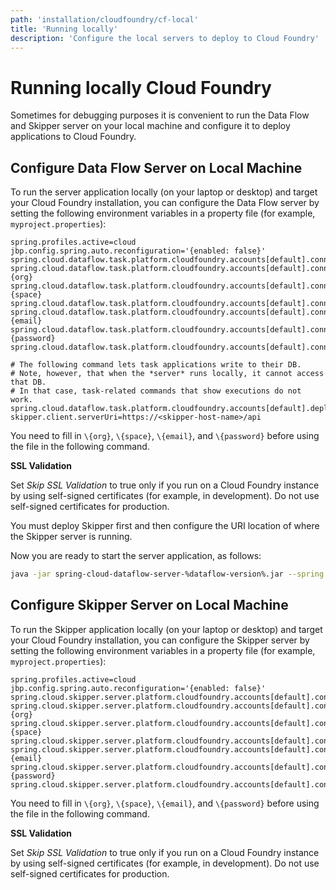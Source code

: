 ```yaml
---
path: 'installation/cloudfoundry/cf-local'
title: 'Running locally'
description: 'Configure the local servers to deploy to Cloud Foundry'
---
```


# Running locally Cloud Foundry

Sometimes for debugging purposes it is convenient to run the Data Flow and Skipper server on your local machine and configure it to deploy applications to Cloud Foundry.

## Configure Data Flow Server on Local Machine

To run the server application locally (on your laptop or desktop) and target your Cloud Foundry installation, you can configure the Data Flow server by setting the following environment variables in a property file (for example, `myproject.properties`):

```properties
spring.profiles.active=cloud
jbp.config.spring.auto.reconfiguration='{enabled: false}'
spring.cloud.dataflow.task.platform.cloudfoundry.accounts[default].connection.url=https://api.run.pivotal.io
spring.cloud.dataflow.task.platform.cloudfoundry.accounts[default].connection.org={org}
spring.cloud.dataflow.task.platform.cloudfoundry.accounts[default].connection.space={space}
spring.cloud.dataflow.task.platform.cloudfoundry.accounts[default].connection.domain=cfapps.io
spring.cloud.dataflow.task.platform.cloudfoundry.accounts[default].connection.username={email}
spring.cloud.dataflow.task.platform.cloudfoundry.accounts[default].connection.password={password}
spring.cloud.dataflow.task.platform.cloudfoundry.accounts[default].connection.skipSslValidation=false

# The following command lets task applications write to their DB.
# Note, however, that when the *server* runs locally, it cannot access that DB.
# In that case, task-related commands that show executions do not work.
spring.cloud.dataflow.task.platform.cloudfoundry.accounts[default].deployment.services=mysqlcups
skipper.client.serverUri=https://<skipper-host-name>/api
```

You need to fill in `\{org}`, `\{space}`, `\{email}`, and `\{password}` before using the file in the following command.

<!--WARNING-->

**SSL Validation**

Set _Skip SSL Validation_ to true only if you run on a Cloud Foundry
instance by using self-signed certificates (for example, in
development). Do not use self-signed certificates for production.

<!--END_WARNING-->

<!--TIP-->

You must deploy Skipper first and then configure the URI location of where the Skipper server is running.

<!--END_TIP-->

Now you are ready to start the server application, as follows:

```bash
java -jar spring-cloud-dataflow-server-%dataflow-version%.jar --spring.config.additional-location=<PATH-TO-FILE>/foo.properties
```

## Configure Skipper Server on Local Machine

To run the Skipper application locally (on your laptop or desktop) and target your Cloud Foundry installation, you can configure the Skipper server by setting the following environment variables in a property file (for example, `myproject.properties`):

```properties
spring.profiles.active=cloud
jbp.config.spring.auto.reconfiguration='{enabled: false}'
spring.cloud.skipper.server.platform.cloudfoundry.accounts[default].connection.url=https://api.run.pivotal.io
spring.cloud.skipper.server.platform.cloudfoundry.accounts[default].connection.org={org}
spring.cloud.skipper.server.platform.cloudfoundry.accounts[default].connection.space={space}
spring.cloud.skipper.server.platform.cloudfoundry.accounts[default].connection.domain=cfapps.io
spring.cloud.skipper.server.platform.cloudfoundry.accounts[default].connection.username={email}
spring.cloud.skipper.server.platform.cloudfoundry.accounts[default].connection.password={password}
spring.cloud.skipper.server.platform.cloudfoundry.accounts[default].connection.skipSslValidation=false
```

You need to fill in `\{org}`, `\{space}`, `\{email}`, and `\{password}` before using the file in the following command.

<!--WARNING-->

**SSL Validation**

Set _Skip SSL Validation_ to true only if you run on a Cloud Foundry
instance by using self-signed certificates (for example, in
development). Do not use self-signed certificates for production.

<!--END_WARNING-->

